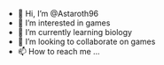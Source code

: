 - 👋 Hi, I’m @Astaroth96
- 👀 I’m interested in games
- 🌱 I’m currently learning biology
- 💞️ I’m looking to collaborate on games
- 📫 How to reach me ...

<!---
Astaroth96/Astaroth96 is a ✨ special ✨ repository because its `README.md` (this file) appears on your GitHub profile.
You can click the Preview link to take a look at your changes.
--->
